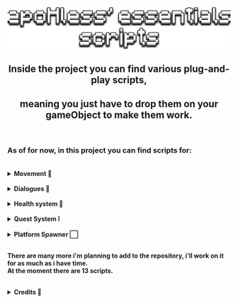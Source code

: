<p align="center"><img src="demo/title.png"></p>

## <center> <b> Inside the project you can find various plug-and-play scripts, </center>
## <center> <b> meaning you just have to drop them on your gameObject to make them work.</center>
<br>

### As of for now, in this project you can find scripts for:
<br>
<details>
<summary>Movement 🦶</summary><br>

<details>
<summary>Topdown Movement</summary>

![dialogue](demo/topdownmov.gif)
</details>
<details>
<summary>Platform Movement with jump (and double jump)</summary>

![dialogue](demo/platmov.gif)
</details>
<details>
<summary>Drag and Shoot Movement</summary>

![dialogue](demo/linerendmov.gif)
</details>
<details>
<summary>Grid based Movement</summary>

![dialogue](demo/gridmov.gif)
</details>
<details>
<summary>Flappy Bird like movement</summary>

![dialogue](demo/flapmov.gif)
</details>
</details>

<br>

<details>
<summary>Dialogues 💬</summary>

    - TypeWriter Effect for text;
    - Conversation between multiple characters;
    - Scriptable object used to easily create dialogues.
![dialogue](demo/dialogue.gif)
</details>

<br>

<details>
<summary>Health system 💖</summary>

<details open>
<summary>Zelda like health system</summary>

    - Full/Empty hearths;
    - Dev can decide total amount of hearths;
    - PlayerPref ready.
![health](demo/health.gif)
</details>
</details>

<br>

<details>
<summary>Quest System ❕</summary>

<details open>
<summary>Quest Manager</summary>

    - Create new quests;
    - Check quests completion.
</details>
<details open>
<summary>Quest Marker</summary>

    - Mark quests a completed via OnTriggerEnter or by pressing a given KeyCode inside its area.
</details>
<details open>
<summary>Quest Object Activator</summary>

    - Activate/Deactivate a given object upon quest completion;
    - Could also implement UnityEvents.
</details>

![quest](demo/quest.gif)
</details>

<br>

<details>
<summary>Platform Spawner ⬜</summary>

    - Spawn a gameObject and move it from point A to B;
    - Useful for games like Flappy Bird or Endless Runners.
![platforms](demo/movinplatfms.gif)
</details>

<br>

There are many more i'm planning to add to the repository, i'll work on it for as much as i have time.<br>
At the moment there are 13 scripts.

<br>

<details>
<summary>Credits 👑</summary>

- This project uses [@PixeyeHQ](https://github.com/PixeyeHQ/InspectorFoldoutGroup) inspector foldout group to make the development cleaner;

- the hearths sprites used in the zelda like hearth system were taken from [NicoleMarieT](https://nicolemariet.itch.io/pixel-heart-animation-32x32-16x16-freebie) on itch.io;

- the font used is taken from [Void](https://arcade.itch.io/heartbit) on itch.io.
</details>


